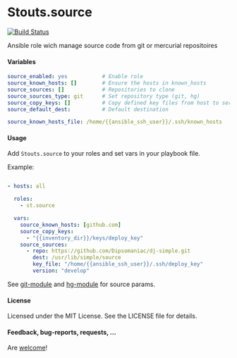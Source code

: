 Stouts.source
=============

[![Build Status](https://travis-ci.org/Stouts/Stouts.source.png)](https://travis-ci.org/Stouts/Stouts.source)

Ansible role wich manage source code from git or mercurial repositoires

#### Variables
```yaml
source_enabled: yes           # Enable role
source_known_hosts: []        # Ensure the hosts in known_hosts
source_sources: []            # Repositories to clone
source_sources_type: git      # Set repository type (git, hg)
source_copy_keys: []          # Copy defined key files from host to server in ~/.ssh/*
source_default_dest:          # Default destination

source_known_hosts_file: /home/{{ansible_ssh_user}}/.ssh/known_hosts
```

#### Usage

Add `Stouts.source` to your roles and set vars in your playbook file.

Example:

```yaml

- hosts: all

  roles:
    - st.source

  vars:
    source_known_hosts: [github.com]
    source_copy_keys:
      - "{{inventory_dir}}/keys/deploy_key"
    source_sources:
      - repo: https://github.com/Dipsomaniac/dj-simple.git
        dest: /usr/lib/simple/source
        key_file: "/home/{{ansible_ssh_user}}/.ssh/deploy_key"
        version: "develop"
```

See [git-module](http://docs.ansible.com/git_module.html) and [hg-module](http://docs.ansible.com/hg_module.html) for source params.

#### License

Licensed under the MIT License. See the LICENSE file for details.

#### Feedback, bug-reports, requests, ...

Are [welcome](https://github.com/Stouts/Stouts.source/issues)!

